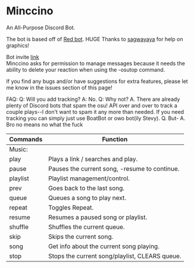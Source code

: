 # Minccino
An All-Purpose Discord Bot. 

The bot is based off of [Red bot](https://github.com/Cog-Creators/Red-DiscordBot). HUGE Thanks to [sagwayaya](https://twitter.com/sagwayaya) for help on graphics!

Bot invite [link](https://discordapp.com/oauth2/authorize?client_id=438239507565903872&permissions=8192&scope=bot)    
Minccino asks for permission to manage messages because it needs the ability to delete your reaction when using the -osutop command. 

If you find any bugs and/or have suggestions for extra features, please let me know in the issues section of this page!

FAQ:
Q: Will you add tracking?
A: No.
Q: Why not?
A. There are already plenty of Discord bots that spam the osu! API over and over to track a couple plays--I don't want to spam it any more than needed. If you need tracking you can simply just use BoatBot or owo bot(ily Stevy). 
Q. But-
A. Bro no means no what the fuck

|Commands | Function|
|-------------|-------------|
|Music:|
|play|Plays a link / searches and play.|
|pause|Pauses the current song, -resume to continue.|
|playlist|Playlist management/control.|
|prev|Goes back to the last song.|
|queue|Queues a song to play next.|
|repeat|Toggles Repeat.|
|resume|Resumes a paused song or playlist.|
|shuffle|Shuffles the current queue.|
|skip|Skips the current song.|
|song|Get info about the current song playing.|
|stop|Stops the current song/playlist, CLEARS queue.|

